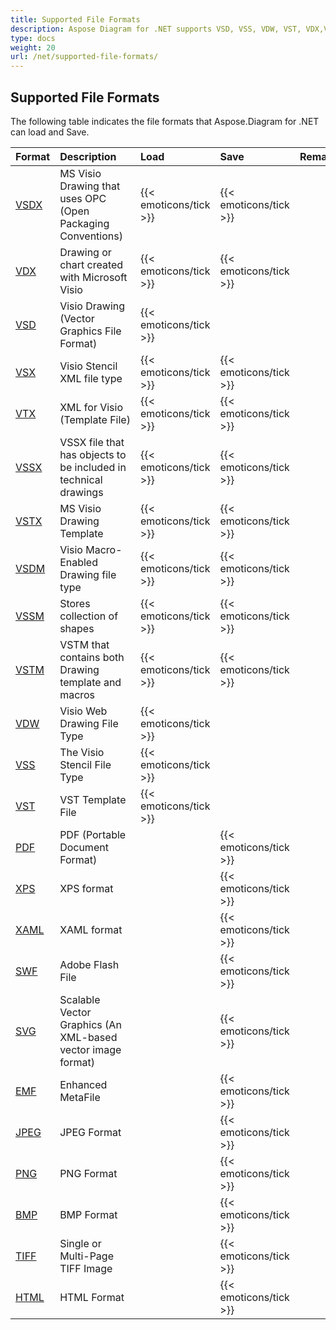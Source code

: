 ```yaml
---
title: Supported File Formats
description: Aspose Diagram for .NET supports VSD, VSS, VDW, VST, VDX,VSX,VTX,VSDX, VSSX, VSTX, VSDM, VSTM, and VSSM.
type: docs
weight: 20
url: /net/supported-file-formats/
---
```


## **Supported File Formats**
The following table indicates the file formats that Aspose.Diagram for .NET can load and Save.

|**Format**|**Description**|**Load**|**Save**|**Remarks**|
| :- | :- | :- | :- | :- |
|[VSDX](https://docs.fileformat.com/visio/vsdx/)|MS Visio Drawing that uses OPC (Open Packaging Conventions)|{{< emoticons/tick >}}|{{< emoticons/tick >}}| |
|[VDX](https://docs.fileformat.com/visio/vdx/)  |Drawing or chart created with Microsoft Visio|{{< emoticons/tick >}}|{{< emoticons/tick >}}| |
|[VSD](https://docs.fileformat.com/visio/vsd/)|Visio Drawing (Vector Graphics File Format)|{{< emoticons/tick >}}| | |
|[VSX](https://docs.fileformat.com/visio/vsx/)|Visio Stencil XML file type|{{< emoticons/tick >}}|{{< emoticons/tick >}}| |
|[VTX](https://docs.fileformat.com/visio/vtx/) |XML for Visio (Template File)|{{< emoticons/tick >}}|{{< emoticons/tick >}}| |
|[VSSX](https://docs.fileformat.com/visio/vssx/)|VSSX file that has objects to be included in technical drawings|{{< emoticons/tick >}}|{{< emoticons/tick >}}| |
|[VSTX](https://docs.fileformat.com/visio/vstx/)|MS Visio Drawing Template|{{< emoticons/tick >}}|{{< emoticons/tick >}}| |
|[VSDM](https://docs.fileformat.com/visio/vsdm/)|Visio Macro-Enabled Drawing file type|{{< emoticons/tick >}}|{{< emoticons/tick >}}| |
|[VSSM](https://docs.fileformat.com/visio/vssm/) |Stores collection of shapes|{{< emoticons/tick >}}|{{< emoticons/tick >}}| |
|[VSTM](https://docs.fileformat.com/visio/vstm/) |VSTM that contains both Drawing template and macros|{{< emoticons/tick >}}|{{< emoticons/tick >}}| |
|[VDW](https://docs.fileformat.com/web/vdw/)|Visio Web Drawing File Type|{{< emoticons/tick >}}| | |
|[VSS](https://docs.fileformat.com/visio/vss/)|The Visio Stencil File Type|{{< emoticons/tick >}}| | |
|[VST](https://docs.fileformat.com/visio/vst/)|VST Template File|{{< emoticons/tick >}}| | |
|[PDF](https://docs.fileformat.com/pdf/)|PDF (Portable Document Format)| |{{< emoticons/tick >}}| |
|[XPS](https://docs.fileformat.com/page-description-language/xps/)|XPS format| |{{< emoticons/tick >}}| |
|[XAML](https://docs.fileformat.com/web/xaml/)|XAML format| |{{< emoticons/tick >}}| |
|[SWF](https://docs.fileformat.com/page-description-language/swf/)|Adobe Flash File| |{{< emoticons/tick >}}| |
|[SVG](https://docs.fileformat.com/specification/page-description-language/svg/)|Scalable Vector Graphics (An XML-based vector image format)| |{{< emoticons/tick >}}| |
|[EMF](https://docs.fileformat.com/image/emf/)|Enhanced MetaFile| |{{< emoticons/tick >}}| |
|[JPEG](https://docs.fileformat.com/image/jpeg/)|JPEG Format| |{{< emoticons/tick >}}| |
|[PNG](https://docs.fileformat.com/image/png/)|PNG Format| |{{< emoticons/tick >}}| |
|[BMP](https://docs.fileformat.com/image/bmp/)|BMP Format| |{{< emoticons/tick >}}| |
|[TIFF](https://docs.fileformat.com/image/tiff/)|Single or Multi-Page TIFF Image| |{{< emoticons/tick >}}| |
|[HTML](https://docs.fileformat.com/web/html/)|HTML Format| |{{< emoticons/tick >}}| |

